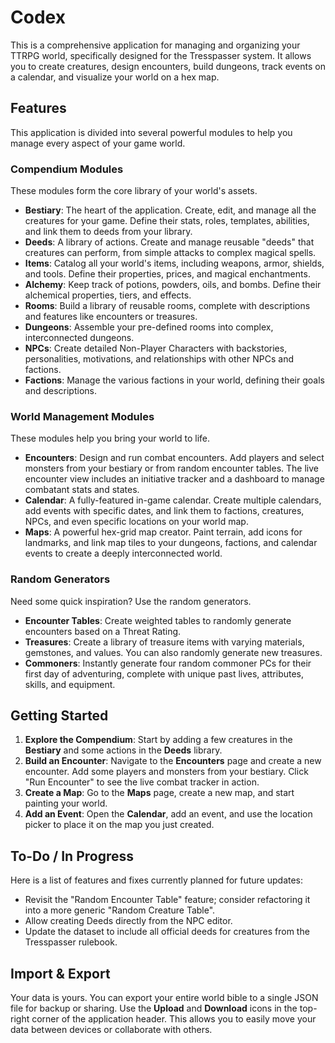 
# Codex

This is a comprehensive application for managing and organizing your TTRPG world, specifically designed for the Tresspasser system. It allows you to create creatures, design encounters, build dungeons, track events on a calendar, and visualize your world on a hex map.

## Features

This application is divided into several powerful modules to help you manage every aspect of your game world.

### Compendium Modules

These modules form the core library of your world's assets.

*   **Bestiary**: The heart of the application. Create, edit, and manage all the creatures for your game. Define their stats, roles, templates, abilities, and link them to deeds from your library.
*   **Deeds**: A library of actions. Create and manage reusable "deeds" that creatures can perform, from simple attacks to complex magical spells.
*   **Items**: Catalog all your world's items, including weapons, armor, shields, and tools. Define their properties, prices, and magical enchantments.
*   **Alchemy**: Keep track of potions, powders, oils, and bombs. Define their alchemical properties, tiers, and effects.
*   **Rooms**: Build a library of reusable rooms, complete with descriptions and features like encounters or treasures.
*   **Dungeons**: Assemble your pre-defined rooms into complex, interconnected dungeons.
*   **NPCs**: Create detailed Non-Player Characters with backstories, personalities, motivations, and relationships with other NPCs and factions.
*   **Factions**: Manage the various factions in your world, defining their goals and descriptions.

### World Management Modules

These modules help you bring your world to life.

*   **Encounters**: Design and run combat encounters. Add players and select monsters from your bestiary or from random encounter tables. The live encounter view includes an initiative tracker and a dashboard to manage combatant stats and states.
*   **Calendar**: A fully-featured in-game calendar. Create multiple calendars, add events with specific dates, and link them to factions, creatures, NPCs, and even specific locations on your world map.
*   **Maps**: A powerful hex-grid map creator. Paint terrain, add icons for landmarks, and link map tiles to your dungeons, factions, and calendar events to create a deeply interconnected world.

### Random Generators

Need some quick inspiration? Use the random generators.

*   **Encounter Tables**: Create weighted tables to randomly generate encounters based on a Threat Rating.
*   **Treasures**: Create a library of treasure items with varying materials, gemstones, and values. You can also randomly generate new treasures.
*   **Commoners**: Instantly generate four random commoner PCs for their first day of adventuring, complete with unique past lives, attributes, skills, and equipment.

## Getting Started

1.  **Explore the Compendium**: Start by adding a few creatures in the **Bestiary** and some actions in the **Deeds** library.
2.  **Build an Encounter**: Navigate to the **Encounters** page and create a new encounter. Add some players and monsters from your bestiary. Click "Run Encounter" to see the live combat tracker in action.
3.  **Create a Map**: Go to the **Maps** page, create a new map, and start painting your world.
4.  **Add an Event**: Open the **Calendar**, add an event, and use the location picker to place it on the map you just created.

## To-Do / In Progress

Here is a list of features and fixes currently planned for future updates:

*   Revisit the "Random Encounter Table" feature; consider refactoring it into a more generic "Random Creature Table".
*   Allow creating Deeds directly from the NPC editor.
*   Update the dataset to include all official deeds for creatures from the Tresspasser rulebook.

## Import & Export

Your data is yours. You can export your entire world bible to a single JSON file for backup or sharing. Use the **Upload** and **Download** icons in the top-right corner of the application header. This allows you to easily move your data between devices or collaborate with others.
